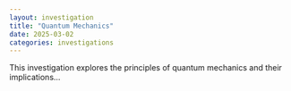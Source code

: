 ```yaml
---
layout: investigation
title: "Quantum Mechanics"
date: 2025-03-02
categories: investigations
---
```

This investigation explores the principles of quantum mechanics and their implications...